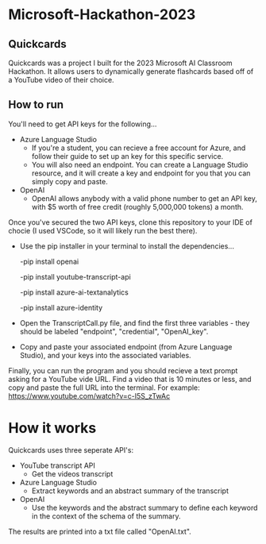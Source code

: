 # Microsoft-Hackathon-2023

## Quickcards
Quickcards was a project I built for the 2023 Microsoft AI Classroom Hackathon. It allows users to dynamically generate flashcards based off of a YouTube video of their choice.

## How to run
You'll need to get API keys for the following...
- Azure Language Studio
  - If you're a student, you can recieve a free account for Azure, and follow their guide to set up an key for this specific service.
  - You will also need an endpoint. You can create a Language Studio resource, and it will create a key and endpoint for you that you can simply copy and paste. 
- OpenAI
  - OpenAI allows anybody with a valid phone number to get an API key, with $5 worth of free credit (roughly 5,000,000 tokens) a month.

Once you've secured the two API keys, clone this repository to your IDE of chocie (I used VSCode, so it will likely run the best there).
- Use the pip installer in your terminal to install the dependencies...
  
  -pip install openai
  
  -pip install youtube-transcript-api
  
  -pip install azure-ai-textanalytics
  
  -pip install azure-identity

- Open the TranscriptCall.py file, and find the first three variables - they should be labeled "endpoint", "credential", "OpenAI_key".
- Copy and paste your associated endpoint (from Azure Language Studio), and your keys into the associated variables.

Finally, you can run the program and you should recieve a text prompt asking for a YouTube vide URL. Find a video that is 10 minutes or less, and copy and paste the full URL into the terminal.
For example: https://www.youtube.com/watch?v=c-I5S_zTwAc

# How it works
Quickcards uses three seperate API's:
- YouTube transcript API
  - Get the videos transcript
- Azure Language Studio
  - Extract keywords and an abstract summary of the transcript
- OpenAI
  - Use the keywords and the abstract summary to define each keyword in the context of the schema of the summary.

The results are printed into a txt file called "OpenAI.txt".
  



